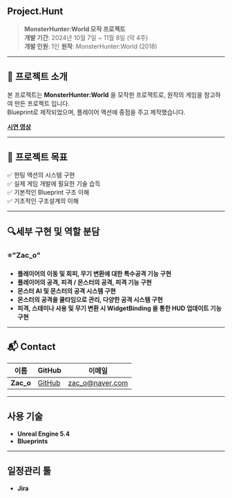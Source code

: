 ## Project.Hunt

> **MonsterHunter:World 모작 프로젝트**  
> **개발 기간**: 2024년 10월 7일 ~ 11월 8일 (약 4주)  
> **개발 인원**: 1인
> **원작**: MonsterHunter:World (2018)  

---

## 📝 프로젝트 소개

본 프로젝트는 **MonsterHunter:World** 을 모작한 프로젝트로, 원작의 게임을 참고하여 만든 프로젝트 입니다.  
Blueprint로 제작되었으며, 플레이어 액션에 중점을 주고 제작했습니다.  

**[시연 영상]()**

---

## 🚀 프로젝트 목표

✅ 헌팅 액션의 시스템 구현  
✅ 실제 게임 개발에 필요한 기술 습득  
✅ 기본적인 Blueprint 구조 이해  
✅ 기초적인 구조설계의 이해  

---

## 🔍세부 구현 및 역할 분담

### ⭐"Zac_o"
- **플레이어의 이동 및 회피, 무기 변환에 대한 특수공격 기능 구현**  
- **플레이어의 공격, 피격 / 몬스터의 공격, 피격 기능 구현**  
- **몬스터 AI 및 몬스터의 공격 시스템 구현**  
- **몬스터의 공격을 쿨타임으로 관리, 다양한 공격 시스템 구현**  
- **피격, 스테미나 사용 및 무기 변환 시 WidgetBinding 을 통한 HUD 업데이트 기능 구현**  

---

## 📬 Contact

| 이름 | GitHub | 이메일 |
|------|--------|--------|
| **Zac_o** | [GitHub](https://github.com/ParkJaeYuns) | zac_o@naver.com |

---

## 사용 기술
- **Unreal Engine 5.4**
- **Blueprints**
  
---

## 일정관리 툴
- **Jira**
